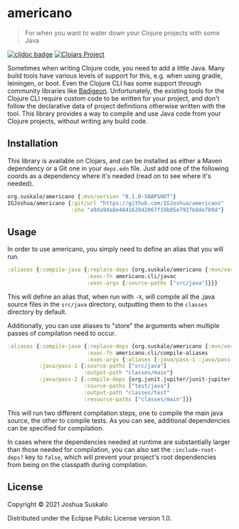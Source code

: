 # americano
> For when you want to water down your Clojure projects with some Java

[![cljdoc badge](https://cljdoc.org/badge/org.suskalo/americano)](https://cljdoc.org/d/org.suskalo/americano/CURRENT)
[![Clojars Project](https://img.shields.io/clojars/v/org.suskalo/americano.svg)](https://clojars.org/org.suskalo/americano)

Sometimes when writing Clojure code, you need to add a little Java. Many build
tools have various levels of support for this, e.g. when using gradle,
leiningen, or boot. Even the Clojure CLI has some support through community
libraries like [Badigeon](https://github.com/EwenG/badigeon). Unfortunately, the
existing tools for the Clojure CLI require custom code to be written for your
project, and don't follow the declarative data of project definitions otherwise
written with the tool. This library provides a way to compile and use Java code
from your Clojure projects, without writing any build code.

## Installation
This library is available on Clojars, and can be installed as either a Maven
dependency or a Git one in your `deps.edn` file. Just add one of the following
coords as a dependency where it's needed (read on to see where it's needed).

```clojure
org.suskalo/americano {:mvn/version "0.1.0-SNAPSHOT"}
IGJoshua/americano {:git/url "https://github.com/IGJoshua/americano"
                    :sha "a9da9da8e484162042067f19b05e7927b8de709d"}
```

## Usage
In order to use americano, you simply need to define an alias that you will run.

```clojure
:aliases {:compile-java {:replace-deps {org.suskalo/americano {:mvn/version "0.1.0-SNAPSHOT"}}
                         :exec-fn americano.cli/javac
                         :exec-args {:source-paths ["src/java"]}}}
```

This will define an alias that, when run with `-X`, will compile all the .java
source files in the `src/java` directory, outputting them to the `classes`
directory by default.

Additionally, you can use aliases to "store" the arguments when multiple passes
of compilation need to occur.

```clojure
:aliases {:compile-java {:replace-deps {org.suskalo/americano {:mvn/version "0.1.0-SNAPSHOT"}}
                         :exec-fn americano.cli/compile-aliases
                         :exec-args {:aliases [:java/pass-1 :java/pass-2]}}
          :java/pass-1 {:source-paths ["src/java"]
                        :output-path "classes/main"}
          :java/pass-2 {:compile-deps {org.junit.jupiter/junit-jupiter {:mvn/version "5.7.0"}}
                        :source-paths ["test/java"]
                        :output-path "classes/test"
                        :resource-paths ["classes/main"]}}
```

This will run two different compilation steps, one to compile the main java
source, the other to compile tests. As you can see, additional dependencies can
be specified for compilation.

In cases where the dependencies needed at runtime are substantially larger than
those needed for compilation, you can also set the `:include-root-deps?` key to
`false`, which will prevent your project's root dependencies from being on the
classpath during compilation.

## License

Copyright © 2021 Joshua Suskalo

Distributed under the Eclipse Public License version 1.0.

